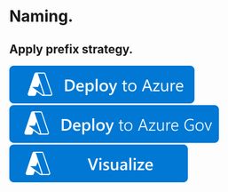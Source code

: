 # Naming.

## Apply prefix strategy.

[![Deploy To Azure](https://raw.githubusercontent.com/Azure/azure-quickstart-templates/master/1-CONTRIBUTION-GUIDE/images/deploytoazure.svg?sanitize=true)](https://portal.azure.com/#create/Microsoft.Template/uri/https%3A%2F%2Fraw.githubusercontent.com%2Fbinick%2Foh-my-azure-playground%2Fmain%2Fstandards%2Fnaming%2Fwith-prefix.json)
[![Deploy To Azure US Gov](https://raw.githubusercontent.com/Azure/azure-quickstart-templates/master/1-CONTRIBUTION-GUIDE/images/deploytoazuregov.svg?sanitize=true)](https://portal.azure.us/#create/Microsoft.Template/uri/https%3A%2F%2Fraw.githubusercontent.com%2Fbinick%2Foh-my-azure-playground%2Fmain%2Fstandards%2Fnaming%2Fwith-prefix.json)
[![Visualize](https://raw.githubusercontent.com/Azure/azure-quickstart-templates/master/1-CONTRIBUTION-GUIDE/images/visualizebutton.svg?sanitize=true)](http://armviz.io/#/?load=https%3A%2F%2Fraw.githubusercontent.com%2Fbinick%2Foh-my-azure-playground%2Fmain%2Fstandards%2Fnaming%2Fwith-prefix.json)

<!-- Something will appear soon! Have faith 🙏 -->
